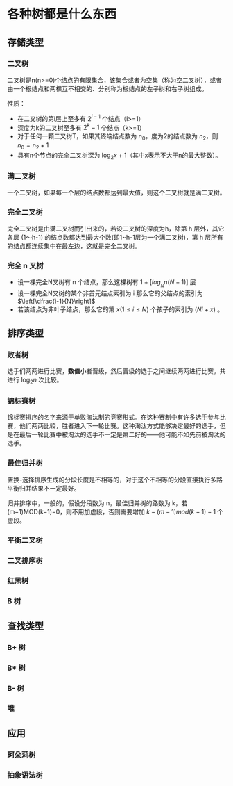 # 各种树都是什么东西

## 存储类型

### 二叉树

二叉树是n(n>=0)个结点的有限集合，该集合或者为空集（称为空二叉树），或者由一个根结点和两棵互不相交的、分别称为根结点的左子树和右子树组成。

性质：

- 在二叉树的第i层上至多有 $2^{i-1}$ 个结点（i>=1）
- 深度为k的二叉树至多有 $2^k-1$ 个结点（k>=1）
- 对于任何一颗二叉树T，如果其终端结点数为 $n_0$，度为2的结点数为 $n_2$，则 $n_0=n_2+1$
- 具有n个节点的完全二叉树深为 $\log_2x+1$（其中x表示不大于n的最大整数）。

### 满二叉树

一个二叉树，如果每一个层的结点数都达到最大值，则这个二叉树就是满二叉树。

### 完全二叉树

完全二叉树是由满二叉树而引出来的，若设二叉树的深度为h，除第 h 层外，其它各层 (1～h-1) 的结点数都达到最大个数(即1~h-1层为一个满二叉树)，第 h 层所有的结点都连续集中在最左边，这就是完全二叉树。

### 完全 n 叉树

- 设一棵完全N叉树有 n 个结点，那么这棵树有 $1+\left[log_{_N}n(N-1)\right]$ 层
- 设一棵完全N叉树的某个非首元结点索引为 i 那么它的父结点的索引为 $\left[\dfrac{i-1}{N}\right]$
- 若该结点为非叶子结点，那么它的第 $x(1\leqslant{}i\leqslant{}N)$ 个孩子的索引为 $(Ni+x)$ 。

## 排序类型

### 败者树

选手们两两进行比赛，**数值小**者晋级，然后晋级的选手之间继续两两进行比赛。共进行 $\log_2n$ 次比较。

### 锦标赛树

锦标赛排序的名字来源于单败淘汰制的竞赛形式。在这种赛制中有许多选手参与比赛，他们两两比较，胜者进入下一轮比赛。这种淘汰方式能够决定最好的选手，但是在最后一轮比赛中被淘汰的选手不一定是第二好的——他可能不如先前被淘汰的选手。

### 最佳归并树

置换-选择排序生成的分段长度是不相等的，对于这个不相等的分段直接执行多路平衡归并结果不一定最好。

归并排序中，一般的，假设分段数为 n，最佳归并树的路数为 k，若 (m−1)MOD(k−1)=0，则不用加虚段，否则需要增加 $k−(m−1) mod (k−1)−1$ 个虚段。

### 平衡二叉树

### 二叉排序树

### 红黑树

### B 树

## 查找类型

### B+ 树

### B* 树

### B- 树

### 堆

## 应用

### 珂朵莉树

### 抽象语法树